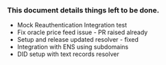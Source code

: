 ### This document details things left to be done.

- Mock Reauthentication Integration test
- Fix oracle price feed issue - PR raised already 
- Setup and release updated resolver - fixed
- Integration with ENS using subdomains
- DID setup with text records resolver 
